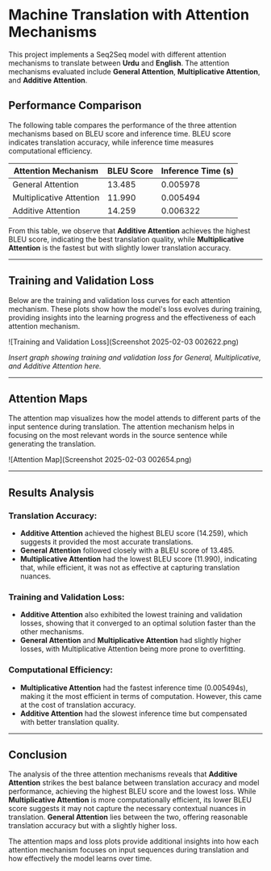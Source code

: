 # Machine Translation with Attention Mechanisms

This project implements a Seq2Seq model with different attention mechanisms to translate between **Urdu** and **English**. The attention mechanisms evaluated include **General Attention**, **Multiplicative Attention**, and **Additive Attention**.

## Performance Comparison

The following table compares the performance of the three attention mechanisms based on BLEU score and inference time. BLEU score indicates translation accuracy, while inference time measures computational efficiency.

| Attention Mechanism      | BLEU Score | Inference Time (s) |
|--------------------------|------------|--------------------|
| General Attention        | 13.485     | 0.005978           |
| Multiplicative Attention | 11.990     | 0.005494           |
| Additive Attention       | 14.259     | 0.006322           |

From this table, we observe that **Additive Attention** achieves the highest BLEU score, indicating the best translation quality, while **Multiplicative Attention** is the fastest but with slightly lower translation accuracy.

---

## Training and Validation Loss

Below are the training and validation loss curves for each attention mechanism. These plots show how the model's loss evolves during training, providing insights into the learning progress and the effectiveness of each attention mechanism.

![Training and Validation Loss](Screenshot 2025-02-03 002622.png)

*Insert graph showing training and validation loss for General, Multiplicative, and Additive Attention here.*

---

## Attention Maps

The attention map visualizes how the model attends to different parts of the input sentence during translation. The attention mechanism helps in focusing on the most relevant words in the source sentence while generating the translation.

![Attention Map](Screenshot 2025-02-03 002654.png)

---

## Results Analysis

### Translation Accuracy:
- **Additive Attention** achieved the highest BLEU score (14.259), which suggests it provided the most accurate translations.
- **General Attention** followed closely with a BLEU score of 13.485.
- **Multiplicative Attention** had the lowest BLEU score (11.990), indicating that, while efficient, it was not as effective at capturing translation nuances.

### Training and Validation Loss:
- **Additive Attention** also exhibited the lowest training and validation losses, showing that it converged to an optimal solution faster than the other mechanisms.
- **General Attention** and **Multiplicative Attention** had slightly higher losses, with Multiplicative Attention being more prone to overfitting.

### Computational Efficiency:
- **Multiplicative Attention** had the fastest inference time (0.005494s), making it the most efficient in terms of computation. However, this came at the cost of translation accuracy.
- **Additive Attention** had the slowest inference time but compensated with better translation quality.
  
---

## Conclusion

The analysis of the three attention mechanisms reveals that **Additive Attention** strikes the best balance between translation accuracy and model performance, achieving the highest BLEU score and the lowest loss. While **Multiplicative Attention** is more computationally efficient, its lower BLEU score suggests it may not capture the necessary contextual nuances in translation. **General Attention** lies between the two, offering reasonable translation accuracy but with a slightly higher loss.

The attention maps and loss plots provide additional insights into how each attention mechanism focuses on input sequences during translation and how effectively the model learns over time.

